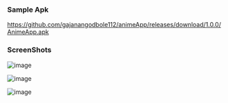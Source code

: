 ### Sample Apk
https://github.com/gajanangodbole112/animeApp/releases/download/1.0.0/AnimeApp.apk

### ScreenShots

![image](https://github.com/user-attachments/assets/80798e4d-635b-4301-be46-7419d4a813c4)

![image](https://github.com/user-attachments/assets/62fcf9bd-1c4b-45cd-8dc8-7e8d7935bb3a)

![image](https://github.com/user-attachments/assets/799906bd-c4f8-4ac1-8922-9ac8630bf740)
